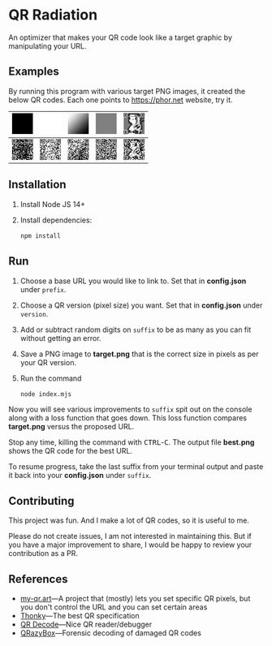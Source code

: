 # QR Radiation

An optimizer that makes your QR code look like a target graphic by manipulating your URL.

## Examples

By running this program with various target PNG images, it created the below QR codes. Each one points to https://phor.net website, try it.

| ![target-black](Documentation/target-black.png) | ![target-white](Documentation/target-white.png) | ![target-gradient](Documentation/target-gradient.png) | ![target-checker](Documentation/target-checker.png) | ![target-will](Documentation/target-will.png) |
| ------------------------------------------------------------ | ------------------------------------------------------------ | ------------------------------------------------------------ | ------------------------------------------------------------ | ------------------------------------------------------------ |
| <img src="Documentation/best-black.png" alt="best-black"/> | ![best-white](Documentation/best-white.png) | ![best-gradient](Documentation/best-gradient.png) | ![best-checker](Documentation/best-checker.png) | ![best-will](Documentation/best-will.png) |

## Installation

1. Install Node JS 14+

2. Install dependencies:
   ```sh
   npm install
   ```

## Run

1. Choose a base URL you would like to link to. Set that in **config.json** under `prefix`.

2. Choose a QR version (pixel size) you want. Set that in **config.json** under `version`.

3. Add or subtract random digits on `suffix` to be as many as you can fit without getting an error.

4. Save a PNG image to **target.png** that is the correct size in pixels as per your QR version.

5. Run the command
   ```sh
   node index.mjs
   ```

Now you will see various improvements to `suffix` spit out on the console along with a loss function that goes down. This loss function compares **target.png** versus the proposed URL.

Stop any time, killing the command with <kbd>CTRL</kbd>-<kbd>C</kbd>. The output file **best.png** shows the QR code for the best URL.

To resume progress, take the last suffix from your terminal output and paste it back into your **config.json** under `suffix`.

## Contributing

This project was fun. And I make a lot of QR codes, so it is useful to me.

Please do not create issues, I am not interested in maintaining this. But if you have a major improvement to share, I would be happy to review your contribution as a PR.

## References

- [my-qr.art](https://github.com/raatmarien/my-qr.art/issues/6)—A project that (mostly) lets you set specific QR pixels, but you don't control the URL and you can set certain areas
- [Thonky](https://www.thonky.com/qr-code-tutorial/)—The best QR specification
- [QR Decode](http://qrlogo.kaarposoft.dk/qrdecode.html)—Nice QR reader/debugger
- [QRazyBox](https://merricx.github.io/qrazybox/)—Forensic decoding of damaged QR codes

